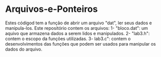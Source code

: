 # Arquivos-e-Ponteiros

Estes códigod tem a função de abrir um arquivo "dat", ler seus dados e manipula-los.
Este repositório contem os arquivos:
1- "bloco.dat": um aquivo que armazena dados a serem lidos e manipulados.
2- "lab3.h": contem o escopo da funções utilizadas.
3- lab3.c": contem o desenvolvimentos das funções que podem ser usados para manipular os dados do arquivo.
